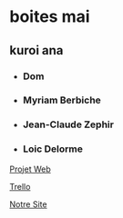 # boites mai
## kuroi ana

- ### Dom
- ### Myriam Berbiche
- ### Jean-Claude Zephir
- ### Loic Delorme


 [Projet Web](https://smnarnold.com/projets/obnl)

[Trello](https://site.com)

[Notre Site](http://maiboites.42web.io)
